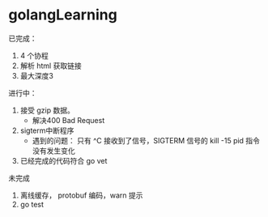 # golangLearning #

已完成：

1. 4 个协程
2. 解析 html 获取链接
3. 最大深度3

进行中：

1. 接受 gzip 数据。
    - 解决400 Bad Request
2. sigterm中断程序
    - 遇到的问题： 只有 ^C 接收到了信号，SIGTERM 信号的 kill -15 pid 指令没有发生变化
3. 已经完成的代码符合 go vet

未完成

1. 离线缓存， protobuf 编码，warn 提示
2. go test